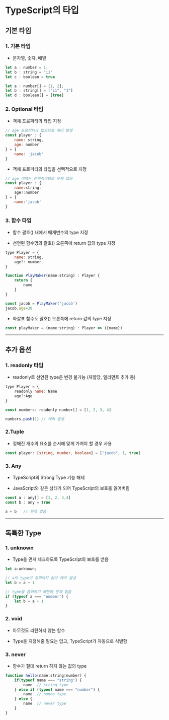 # TypeScript의 타입

## 기본 타입

### 1. 기본 타입
- 문자열, 숫자, 배열
```js
let a : number = 1;
let b : string = "i1"
let c : boolean = true

let a : number[] = [1, 2];
let b : string[] = ["i1", "1"]
let d : boolean[] = [true]
```

### 2. Optional 타입

- 객체 프로퍼티의 타입 지정
```js
// age 프로퍼티가 없으므로 에러 발생
const player : {
    name: string,
    age: number
} = {
    name: 'jacob'
}
```

- 객체 프로퍼티의 타입을 선택적으로 지정
```js
// age 객체는 선택적이므로 문제 없음
const player : {
    name:string,
    age?:number
} = {
    name:'jacob'
}
```

### 3. 함수 타입
- 함수 괄호() 내에서 매개변수의 type 지정

- 선언된 함수명의 괄호() 오른쪽에 return 값의 type 지정

```js
type Player = {
    name: string,
    age?: number
}

function PlayMaker(name:string) : Player {
    return {
        name
    }
}

const jacob = PlayMaker('jacob')
jacob.age=30
```

- 화살표 함수도 괄호() 오른쪽에 return 값의 type 지정
```js
const playMaker = (name:string) : Player => ({name})
```

***

## 추가 옵션

### 1. readonly 타입
- readonly로 선언된 type은 변경 불가능 (재할당, 엘리먼트 추가 등)
```js
type Player = {
    readonly name: Name
    age?:Age
}
```
```js
const numbers: readonly number[] = [1, 2, 3, 4]

numbers.push(1) // 에러 발생
```

### 2.Tuple
- 정해진 개수의 요소를 순서에 맞게 가져야 할 경우 사용
```ts
const player: [string, number, boolean] = ["jacob", 1, true]
```

### 3. Any
- TypeScript의 Strong Type 기능 해제

- JavaScript와 같은 상태가 되어 TypeScript의 보호를 잃어버림

```js
const a : any[] = [1, 2, 3,4]
const b : any = true

a + b   // 문제 없음
```

***

## 독특한 Type

### 1. unknown
- Type을 먼저 체크하도록 TypeScript의 보호를 받음

```js
let a:unknown;

// a의 type이 정의되지 않아 에러 발생
let b = a + 1

// type을 좁혀줬기 때문에 문제 없음
if (typeof a === 'number') {
    let b = a + 1
}
```

### 2. void
- 아무것도 리턴하지 않는 함수

- Type을 지정해줄 필요는 없고, TypeScript가 자동으로 식별함

### 3. never
- 함수가 절대 return 하지 않는 값의 type
```js
function hello(name:string|number) {
    if(typeof name === "string") {
        name  // string type
    } else if (typeof name === "number") {
        name  // numbe type
    } else {
        name  // never type
    }
}
```
